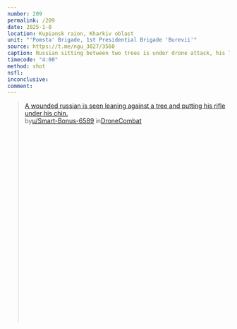 ```yaml
---
number: 209
permalink: /209
date: 2025-1-8
location: Kupiansk raion, Kharkiv oblast
unit: "'Pomsta' Brigade, 1st Presidential Brigade 'Burevii'"
source: https://t.me/ngu_3027/3560
caption: Russian sitting between two trees is under drone attack, his leg is injured. He crawls around, loses his helmet, grabs rifle and shoots himself
timecode: "4:00"
method: shot
nsfl: 
inconclusive: 
comment: 
---
```

<blockquote class="reddit-embed-bq" style="height:500px" data-embed-height="740"><a href="https://www.reddit.com/r/DroneCombat/comments/1hxl68w/a_wounded_russian_is_seen_leaning_against_a_tree/">A wounded russian is seen leaning against a tree and putting his rifle under his chin.</a><br> by<a href="https://www.reddit.com/user/Smart-Bonus-6589/">u/Smart-Bonus-6589</a> in<a href="https://www.reddit.com/r/DroneCombat/">DroneCombat</a></blockquote><script async="" src="https://embed.reddit.com/widgets.js" charset="UTF-8"></script>